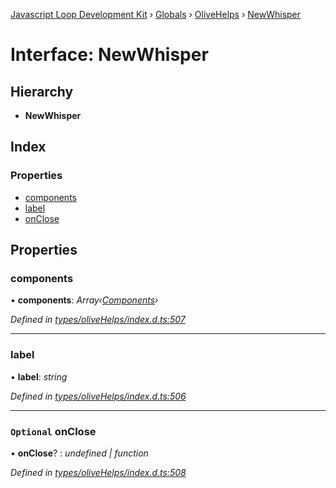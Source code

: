 [Javascript Loop Development Kit](../README.md) › [Globals](../globals.md) › [OliveHelps](../modules/olivehelps.md) › [NewWhisper](olivehelps.newwhisper.md)

# Interface: NewWhisper

## Hierarchy

* **NewWhisper**

## Index

### Properties

* [components](olivehelps.newwhisper.md#components)
* [label](olivehelps.newwhisper.md#label)
* [onClose](olivehelps.newwhisper.md#optional-onclose)

## Properties

###  components

• **components**: *Array‹[Components](../modules/olivehelps.md#components)›*

*Defined in [types/oliveHelps/index.d.ts:507](https://github.com/open-olive/loop-development-kit/blob/ba5f0aac/ldk/javascript/src/types/oliveHelps/index.d.ts#L507)*

___

###  label

• **label**: *string*

*Defined in [types/oliveHelps/index.d.ts:506](https://github.com/open-olive/loop-development-kit/blob/ba5f0aac/ldk/javascript/src/types/oliveHelps/index.d.ts#L506)*

___

### `Optional` onClose

• **onClose**? : *undefined | function*

*Defined in [types/oliveHelps/index.d.ts:508](https://github.com/open-olive/loop-development-kit/blob/ba5f0aac/ldk/javascript/src/types/oliveHelps/index.d.ts#L508)*
